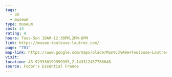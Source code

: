 ```yaml
---
tags:
  - 4S
  - museum
type: museum
cost: 14
rating: 4
hours: Tues-Sun 10AM-12:30PM,2PM-6PM
link: https://musee-toulouse-lautrec.com/
page: "701"
map-link: https://www.google.com/maps/place/Mus%C3%A9e+Toulouse-Lautrec/@43.9289681,2.1418265,18z/data=!4m6!3m5!1s0x12adc2aa29357f47:0x88041f7243e2e528!8m2!3d43.9291588!4d2.1432272!16s%2Fm%2F0j45r78?entry=ttu&g_ep=EgoyMDI0MTAwOS4wIKXMDSoASAFQAw%3D%3D
visit: 
location: 43.929330199999995,2.143312457786048
source: Fodor's Essential France
---
```

